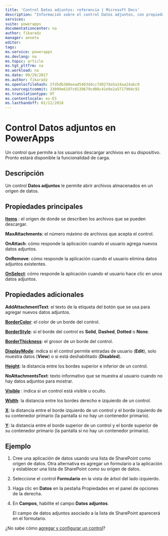 ```yaml
---
title: 'Control Datos adjuntos: referencia | Microsoft Docs'
description: "Información sobre el control Datos adjuntos, con propiedades y ejemplos"
services: 
suite: powerapps
documentationcenter: na
author: fikaradz
manager: anneta
editor: 
tags: 
ms.service: powerapps
ms.devlang: na
ms.topic: article
ms.tgt_pltfrm: na
ms.workload: na
ms.date: 09/29/2017
ms.author: fikaradz
ms.openlocfilehash: 2fd5db380eead5403d4cc7d927da5a24aa24abc9
ms.sourcegitcommit: 33099e6197c0139679cd08c42e9e2a5717904c92
ms.translationtype: HT
ms.contentlocale: es-ES
ms.lasthandoff: 01/12/2018
---
```

# <a name="attachments-control-in-powerapps"></a>Control Datos adjuntos en PowerApps
Un control que permite a los usuarios descargar archivos en su dispositivo.  Pronto estará disponible la funcionalidad de carga.

## <a name="description"></a>Descripción
Un control **Datos adjuntos** le permite abrir archivos almacenados en un origen de datos.

## <a name="key-properties"></a>Propiedades principales
**[Items](properties-core.md)** : el origen de donde se describen los archivos que se pueden descargar.

**MaxAttachments**: el número máximo de archivos que acepta el control.

**OnAttach**: cómo responde la aplicación cuando el usuario agrega nuevos datos adjuntos.

**OnRemove**: cómo responde la aplicación cuando el usuario elimina datos adjuntos existentes.

**[OnSelect](properties-core.md)**: cómo responde la aplicación cuando el usuario hace clic en unos datos adjuntos.

## <a name="additional-properties"></a>Propiedades adicionales
**AddAttachmentText**: el texto de la etiqueta del botón que se usa para agregar nuevos datos adjuntos.

**[BorderColor](properties-color-border.md)**: el color de un borde del control.

**[BorderStyle](properties-color-border.md)**: si el borde del control es **Solid**, **Dashed**, **Dotted** o **None**.

**[BorderThickness](properties-color-border.md)**: el grosor de un borde del control.

**[DisplayMode](properties-core.md)**: indica si el control permite entradas de usuario (**Edit**), solo muestra datos (**View**) o si está deshabilitado (**Disabled**).

**[Height](properties-size-location.md)**: la distancia entre los bordes superior e inferior de un control.

**NoAttachmentsText**: texto informativo que se muestra al usuario cuando no hay datos adjuntos para mostrar.

**[Visible](properties-core.md)** : indica si un control está visible u oculto.

**[Width](properties-size-location.md)**: la distancia entre los bordes derecho e izquierdo de un control.

**[X](properties-size-location.md)**: la distancia entre el borde izquierdo de un control y el borde izquierdo de su contenedor primario (la pantalla si no hay un contenedor primario).

**[Y](properties-size-location.md)**: la distancia entre el borde superior de un control y el borde superior de su contenedor primario (la pantalla si no hay un contenedor primario).


## <a name="example"></a>Ejemplo
1. Cree una aplicación de datos usando una lista de SharePoint como origen de datos.  Otra alternativa es agregar un formulario a la aplicación y establecer una lista de SharePoint como su origen de datos.

2. Seleccione el control **Formulario** en la vista de árbol del lado izquierdo.

3. Haga clic en **Datos** en la pestaña Propiedades en el panel de opciones de la derecha.

4. En **Campos**, habilite el campo **Datos adjuntos**.

    El campo de datos adjuntos asociado a la lista de SharePoint aparecerá en el formulario.

¿No sabe cómo [agregar y configurar un control](../add-configure-controls.md)?

